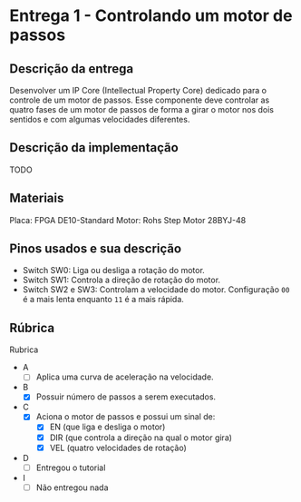 # Entrega 1 - Controlando um motor de passos

## Descrição da entrega

Desenvolver um IP Core (Intellectual Property Core) dedicado para o controle de um motor de passos. Esse componente deve controlar as quatro fases de um motor de passos de forma a girar o motor nos dois sentidos e com algumas velocidades diferentes.

## Descrição da implementação

TODO

## Materiais

Placa: FPGA DE10-Standard
Motor: Rohs Step Motor 28BYJ-48

## Pinos usados e sua descrição

- Switch SW0: Liga ou desliga a rotação do motor.
- Switch SW1: Controla a direção de rotação do motor.
- Switch SW2 e SW3: Controlam a velocidade do motor. Configuração `00` é a mais lenta enquanto `11` é a mais rápida.

## Rúbrica

Rubrica
- A
    - [ ] Aplica uma curva de aceleração na velocidade.
- B
    - [X] Possuir número de passos a serem executados.
- C
    - [X] Aciona o motor de passos e possui um sinal de:
        - [X] EN (que liga e desliga o motor)
        - [X] DIR (que controla a direção na qual o motor gira)
        - [X] VEL (quatro velocidades de rotação)
- D
    - [ ] Entregou o tutorial
- I
    - [ ] Não entregou nada
